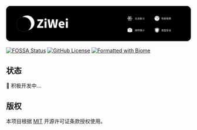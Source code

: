 <img src="https://raw.githubusercontent.com/lzm0x219/ziwei/refs/heads/main/.github/splash.png" alt="ziwei.js" />

[![FOSSA Status](https://app.fossa.com/api/projects/git%2Bgithub.com%2Flzm0x219%2Fziwei.svg?type=small)](https://app.fossa.com/projects/git%2Bgithub.com%2Flzm0x219%2Fziwei?ref=badge_small)
[![GitHub License](https://img.shields.io/github/license/lzm0x219/ziwei?style=flat)](https://github.com/lzm0x219/ziwei/blob/main/LICENSE)
[![Formatted with Biome](https://img.shields.io/badge/Formatted_with-Biome-60a5fa?style=flat&logo=biome)](https://biomejs.dev/)

## 状态

🚧 积极开发中...

## 版权

本项目根据 [MIT](https://github.com/lzm0x219/ziwei/blob/main/LICENSE) 开源许可证条款授权使用。
